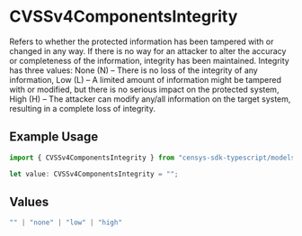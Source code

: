 # CVSSv4ComponentsIntegrity

Refers to whether the protected information has been tampered with or changed in any way. If there is no way for an attacker to alter the accuracy or completeness of the information, integrity has been maintained. Integrity has three values: None (N) – There is no loss of the integrity of any information, Low (L) – A limited amount of information might be tampered with or modified, but there is no serious impact on the protected system, High (H) – The attacker can modify any/all information on the target system, resulting in a complete loss of integrity.

## Example Usage

```typescript
import { CVSSv4ComponentsIntegrity } from "censys-sdk-typescript/models/components";

let value: CVSSv4ComponentsIntegrity = "";
```

## Values

```typescript
"" | "none" | "low" | "high"
```
